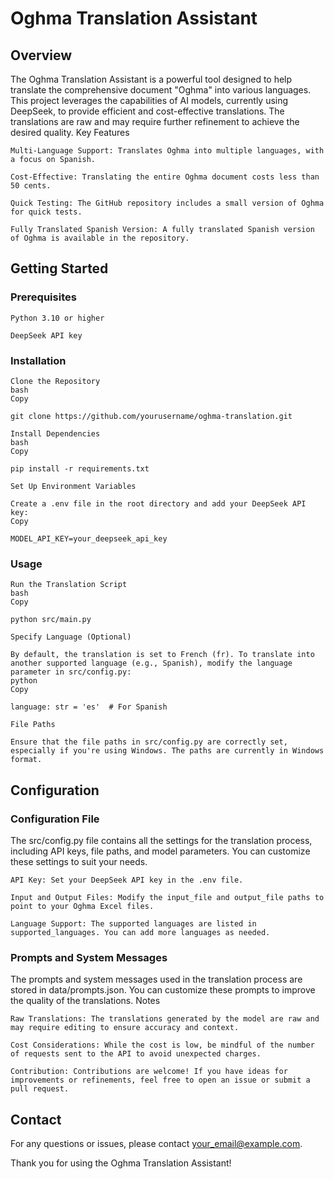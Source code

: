 # Oghma Translation Assistant
## Overview

The Oghma Translation Assistant is a powerful tool designed to help translate the comprehensive document "Oghma" into various languages. This project leverages the capabilities of AI models, currently using DeepSeek, to provide efficient and cost-effective translations. The translations are raw and may require further refinement to achieve the desired quality.
Key Features

    Multi-Language Support: Translates Oghma into multiple languages, with a focus on Spanish.

    Cost-Effective: Translating the entire Oghma document costs less than 50 cents.

    Quick Testing: The GitHub repository includes a small version of Oghma for quick tests.

    Fully Translated Spanish Version: A fully translated Spanish version of Oghma is available in the repository.

## Getting Started
### Prerequisites

    Python 3.10 or higher

    DeepSeek API key

### Installation

    Clone the Repository
    bash
    Copy

    git clone https://github.com/yourusername/oghma-translation.git

    Install Dependencies
    bash
    Copy

    pip install -r requirements.txt

    Set Up Environment Variables

    Create a .env file in the root directory and add your DeepSeek API key:
    Copy

    MODEL_API_KEY=your_deepseek_api_key

### Usage

    Run the Translation Script
    bash
    Copy

    python src/main.py

    Specify Language (Optional)

    By default, the translation is set to French (fr). To translate into another supported language (e.g., Spanish), modify the language parameter in src/config.py:
    python
    Copy

    language: str = 'es'  # For Spanish

    File Paths

    Ensure that the file paths in src/config.py are correctly set, especially if you're using Windows. The paths are currently in Windows format.

## Configuration
### Configuration File

The src/config.py file contains all the settings for the translation process, including API keys, file paths, and model parameters. You can customize these settings to suit your needs.

    API Key: Set your DeepSeek API key in the .env file.

    Input and Output Files: Modify the input_file and output_file paths to point to your Oghma Excel files.

    Language Support: The supported languages are listed in supported_languages. You can add more languages as needed.

### Prompts and System Messages

The prompts and system messages used in the translation process are stored in data/prompts.json. You can customize these prompts to improve the quality of the translations.
Notes

    Raw Translations: The translations generated by the model are raw and may require editing to ensure accuracy and context.

    Cost Considerations: While the cost is low, be mindful of the number of requests sent to the API to avoid unexpected charges.

    Contribution: Contributions are welcome! If you have ideas for improvements or refinements, feel free to open an issue or submit a pull request.

## Contact

For any questions or issues, please contact your_email@example.com.

Thank you for using the Oghma Translation Assistant!